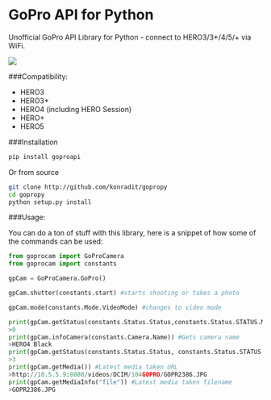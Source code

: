 # GoPro API for Python 

Unofficial GoPro API Library for Python - connect to HERO3/3+/4/5/+ via WiFi.

![](http://i.imgur.com/kA0Rf1b.png)


###Compatibility:

- HERO3
- HERO3+
- HERO4 (including HERO Session)
- HERO+
- HERO5

###Installation

```bash
pip install goproapi
```

Or from source

```bash
git clone http://github.com/konradit/gopropy
cd gopropy
python setup.py install
```

###Usage:

You can do a ton of stuff with this library, here is a snippet of how some of the commands can be used:

```python
from goprocam import GoProCamera
from goprocam import constants

gpCam = GoProCamera.GoPro()

gpCam.shutter(constants.start) #starts shooting or takes a photo

gpCam.mode(constants.Mode.VideoMode) #changes to video mode

print(gpCam.getStatus(constants.Status.Status,constants.Status.STATUS.Mode)) #Gets current mode status
>0
print(gpCam.infoCamera(constants.Camera.Name)) #Gets camera name
>HERO4 Black
print(gpCam.getStatus(constants.Status.Status, constants.Status.STATUS.BatteryLevel)) #Gets battery level
>3
print(gpCam.getMedia()) #Latest media taken URL
>http://10.5.5.9:8080/videos/DCIM/104GOPRO/GOPR2386.JPG
print(gpCam.getMediaInfo("file")) #Latest media taken filename
>GOPR2386.JPG
```

